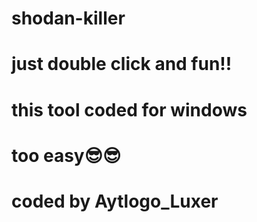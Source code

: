 # shodan-killer
# just double click and fun!!
# this tool coded for windows
# too easy😎😎
# coded by Aytlogo_Luxer
